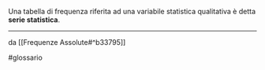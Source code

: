 Una tabella di frequenza riferita ad una variabile statistica qualitativa è detta **serie statistica**.

***
da [[Frequenze Assolute#^b33795]]

#glossario 